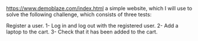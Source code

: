 
https://www.demoblaze.com/index.html a simple website, which I will use to solve the following challenge, which consists of three tests:

Register a user.
1- Log in and log out with the registered user.
2- Add a laptop to the cart.
3- Check that it has been added to the cart.